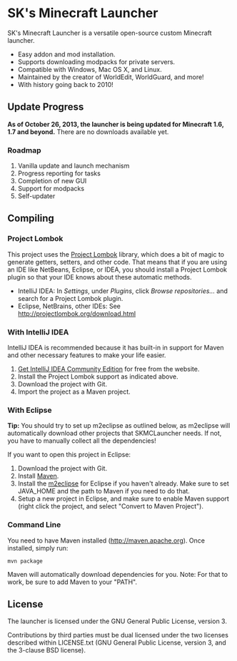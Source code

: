 SK's Minecraft Launcher
=======================

SK's Minecraft Launcher is a versatile open-source custom Minecraft launcher.

* Easy addon and mod installation.
* Supports downloading modpacks for private servers.
* Compatible with Windows, Mac OS X, and Linux.
* Maintained by the creator of WorldEdit, WorldGuard, and more!
* With history going back to 2010!

Update Progress
---------------

**As of October 26, 2013, the launcher is being updated for Minecraft 1.6, 1.7
and beyond.** There are no downloads available yet.

### Roadmap ###

1. Vanilla update and launch mechanism
2. Progress reporting for tasks
3. Completion of new GUI
4. Support for modpacks
5. Self-updater

Compiling
---------

### Project Lombok ###

This project uses the [Project Lombok](http://projectlombok.org/) library,
which does a bit of magic to generate getters, setters, and other code. That
means that if you are using an IDE like NetBeans, Eclipse, or IDEA, you should
install a Project Lombok plugin so that your IDE knows about these automatic
methods.

* IntelliJ IDEA: In *Settings*, under *Plugins*, click *Browse repositories...* and
search for a Project Lombok plugin.
* Eclipse, NetBrains, other IDEs: See http://projectlombok.org/download.html

### With IntelliJ IDEA ####

IntelliJ IDEA is recommended because it has built-in in support for Maven and
other necessary features to make your life easier.

1. [Get IntelliJ IDEA Community Edition](http://www.jetbrains.com/idea/download/)
   for free from the website.
2. Install the Project Lombok support as indicated above.
3. Download the project with Git.
4. Import the project as a Maven project.

### With Eclipse ###

**Tip:** You should try to set up m2eclipse as outlined below, as m2eclipse
will automatically download other projects that SKMCLauncher needs. If not,
you have to manually collect all the dependencies!

If you want to open this project in Eclipse:

1. Download the project with Git.
2. Install [Maven](http://maven.apache.org).
3. Install the [m2eclipse](http://eclipse.org/m2e/download/) for Eclipse if you 
   haven't already. Make sure to set JAVA_HOME and the path to Maven if you
   need to do that.
4. Setup a new project in Eclipse, and make sure to enable Maven support (right 
   click the project, and select "Convert to Maven Project").

### Command Line ###

You need to have Maven installed (http://maven.apache.org). Once installed,
simply run:

    mvn package

Maven will automatically download dependencies for you. Note: For that to work, 
be sure to add Maven to your "PATH".


License
-------

The launcher is licensed under the GNU General Public License, version 3.

Contributions by third parties must be dual licensed under the two licenses
described within LICENSE.txt (GNU General Public License, version 3, and the
3-clause BSD license).
